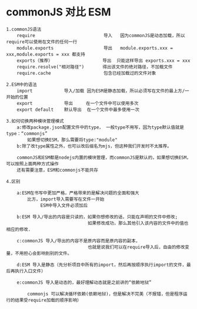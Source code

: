 # commonJS 对比 ESM

    1.commonJS语法
        require                          导入   因为commonJS是动态加载，所以require可以使用在文件的任何一行
        module.exports                   导出   module.exports.xxx = xxx,module.exports = xxx 都支持
        exports（推荐）                   导出  只能这样导出 exports.xxx = xxx 
        require.resolve("相对路径")       得出该文件的绝对路径，不加载文件
        require.cache                    包含已经加载过的文件对象

    2.ESM中的语法
        import            导入/加载 因为ESM是静态加载，所以必须写在文件的最上方/一开始的位置
        export            导出     在一个文件中可以使用多次
        export default    默认导出  在一个文件中最多使用一次

    3.如何切换两种模块管理模式
        a:修改package.json配置文件中的type， 一般type不用写，因为type默认值就是type：“commonjs”
            如果想切换ESM，那么需要将type:"module"
        b:除了改type属性之外，也可以改后缀名为mjs，但这种我们开发时不太推荐。

        commonJS和ESM都是nodejs内置的模块管理，而commonJS是默认的，如果想切换ESM，可以按照上面两种方式操作
        还有需要注意，ESM和commonjs不能共存

    4.区别

        a:ESM在书写中更加严格，严格带来的是解决问题的全面和强大
            比方，import导入需要写在文件一开始
                 ESM中导入文件必须加后

        b:ESM 导入/导出的内容是只读的，如果你想修改的话，只能在声明的文件中修改;
                                   如果修改成功，那么其他引入该内容的文件中的值也相应的修改.  

        c:commonJS 导入/导出的内容不是原内容而是原内容的副本，
                                   也就是说我们可以在require导入后，自由的修改变量，不用担心会影响到别的文件。

        d:ESM 导入是静态（先分析项目中所有的import，然后再按顺序执行import的文件，最后再执行入口文件）  

        e:commonJS 导入是动态的，最好理解动态就是之前讲的“依赖地狱”

            commonjs 可以解决循环依赖(依赖地狱)，但是解决不完美（不报错，但是程序运行的结果受require加载的顺序影响）


      